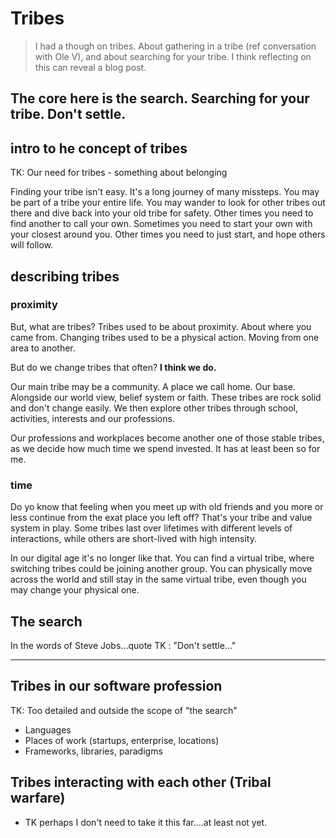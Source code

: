 
# Tribes
>I had a though on tribes. About gathering in a tribe (ref conversation with Ole V), and about searching for your tribe. I think reflecting on this can reveal a blog post.

The core here is the search. Searching for your tribe. Don't settle.
---

## intro to he concept of tribes
TK: Our need for tribes - something about belonging

Finding your tribe isn't easy. It's a long journey of many missteps. You may be part of a tribe your entire life. You may wander to look for other tribes out there and dive back into your old tribe for safety. Other times you need to find another to call your own. Sometimes you need to start your own with your closest around you. Other times you need to just start, and hope others will follow.

## describing tribes
### proximity 
But, what are tribes? Tribes used to be about proximity. About where you came from. Changing tribes used to be a physical action. Moving from one area to another.

But do we change tribes that often? **I think we do.**

Our main tribe may be a community. A place we call home. Our base. Alongside our world view, belief system or faith. These tribes are rock solid and don't change easily. We then explore other tribes through school, activities, interests and our professions.

Our professions and workplaces become another one of those stable tribes, as we decide how much time we spend invested. It has at least been so for me.

### time
Do yo know that feeling when you meet up with old friends and you more or less continue from the exat place you left off? That's your tribe and value system in play. Some tribes last over lifetimes with different levels of interactions, while others are short-lived with high intensity.

In our digital age it's no longer like that. You can find a virtual tribe, where switching tribes could be joining another group. You can physically move across the world and still stay in the same virtual tribe, even though you may change your physical one.


## The search
In the words of Steve Jobs...quote TK : "Don't settle..."

---
## Tribes in our software profession
TK: Too detailed and outside the scope of "the search"

- Languages
- Places of work (startups, enterprise, locations)
- Frameworks, libraries, paradigms

## Tribes interacting with each other (Tribal warfare)
- TK perhaps I don't need to take it this far....at least not yet.

